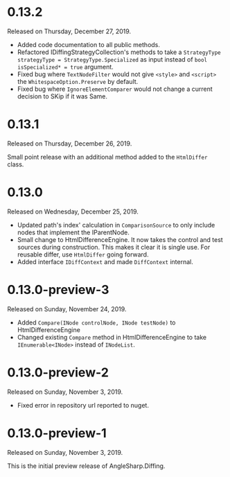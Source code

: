 # 0.13.2

Released on Thursday, December 27, 2019.

- Added code documentation to all public methods.
- Refactored IDiffingStrategyCollection's methods to take a `StrategyType strategyType = StrategyType.Specialized` as input instead of `bool isSpecialized* = true` argument.
- Fixed bug where `TextNodeFilter` would not give `<style>` and `<script>` the `WhitespaceOption.Preserve` by default.
- Fixed bug where `IgnoreElementComparer` would not change a current decision to SKip if it was Same.

# 0.13.1

Released on Thursday, December 26, 2019.

Small point release with an additional method added to the `HtmlDiffer` class.

# 0.13.0

Released on Wednesday, December 25, 2019.

- Updated path's index' calculation in `ComparisonSource` to only include nodes that implement the IParentNode.
- Small change to HtmlDifferenceEngine. It now takes the control and test sources during construction. This makes it clear it is single use. For reusable differ, use `HtmlDiffer` going forward.
- Added interface `IDiffContext` and made `DiffContext` internal.

# 0.13.0-preview-3

Released on Sunday, November 24, 2019.

- Added `Compare(INode controlNode, INode testNode)` to HtmlDifferenceEngine
- Changed existing `Compare` method in HtmlDifferenceEngine to take `IEnumerable<INode>` instead of `INodeList`.

# 0.13.0-preview-2

Released on Sunday, November 3, 2019.

- Fixed error in repository url reported to nuget.

# 0.13.0-preview-1

Released on Sunday, November 3, 2019.

This is the initial preview release of AngleSharp.Diffing. 
